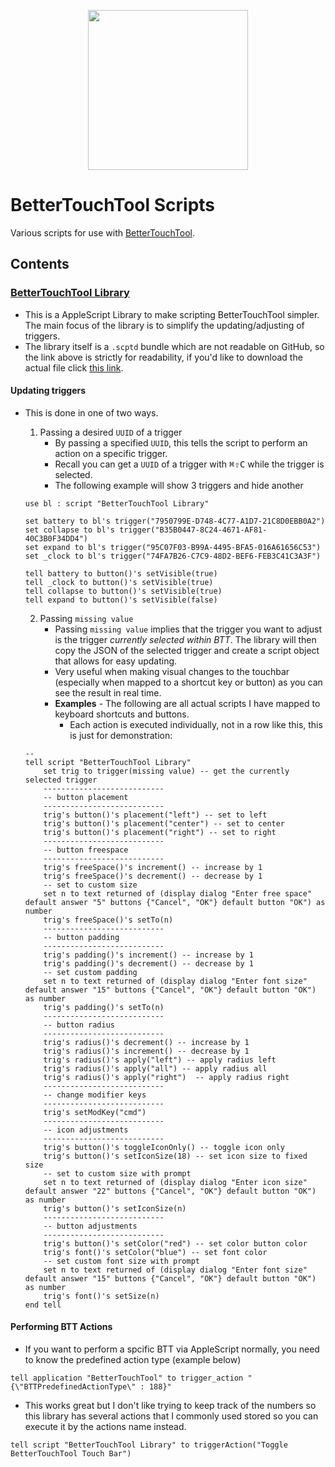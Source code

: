 <p align="center">
<img src="https://folivora.ai/folivora/static/media/btticon.cc0bf8bc.png" width="256" height="256">
</p>

# BetterTouchTool Scripts

Various scripts for use with [BetterTouchTool](https://folivora.ai/).

## Contents

### [BetterTouchTool Library][ej8172hf]
- This is a AppleScript Library to make scripting BetterTouchTool simpler. The main focus of the library is to simplify the updating/adjusting of triggers.
- The library itself is a `.scptd` bundle which are not readable on GitHub, so the link above is strictly for readability, if you'd like to download the actual file click [this link](./BetterTouchTool-Library.zip).

#### Updating triggers
  - This is done in one of two ways.
    1. Passing a desired `UUID` of a trigger
        - By passing a specified `UUID`, this tells the script to perform an action on a specific trigger.
        - Recall you can get a `UUID` of a trigger with <kbd>⌘</kbd><kbd>⇧</kbd><kbd>C</kbd> while the trigger is selected.
        - The following example will show 3 triggers and hide another

    ```AppleScript
    use bl : script "BetterTouchTool Library"

    set battery to bl's trigger("7950799E-D748-4C77-A1D7-21C8D0EBB0A2")
    set collapse to bl's trigger("B35B0447-8C24-4671-AF81-40C3B0F34DD4")
    set expand to bl's trigger("95C07F03-B99A-4495-BFA5-016A61656C53")
    set _clock to bl's trigger("74FA7B26-C7C9-48D2-BEF6-FEB3C41C3A3F")

    tell battery to button()'s setVisible(true)
    tell _clock to button()'s setVisible(true)
    tell collapse to button()'s setVisible(true)
    tell expand to button()'s setVisible(false)
    ```
    2. Passing `missing value`
        - Passing `missing value` implies that the trigger you want to adjust is the trigger _currently selected within BTT_. The library will then copy the JSON of the selected trigger and create a script object that allows for easy updating.
        - Very useful when making visual changes to the touchbar (especially when mapped to a shortcut key or button) as you can see the result in real time.
        - **Examples** - The following are all actual scripts I have mapped to keyboard shortcuts and buttons.
            - Each action is executed individually, not in a row like this, this is just for demonstration:

    ```AppleScript
    --
    tell script "BetterTouchTool Library"
        set trig to trigger(missing value) -- get the currently selected trigger
        ---------------------------
        -- button placement
        ---------------------------
        trig's button()'s placement("left") -- set to left
        trig's button()'s placement("center") -- set to center
        trig's button()'s placement("right") -- set to right
        ---------------------------
        -- button freespace
        ---------------------------
    	trig's freeSpace()'s increment() -- increase by 1
        trig's freeSpace()'s decrement() -- decrease by 1
        -- set to custom size
        set n to text returned of (display dialog "Enter free space" default answer "5" buttons {"Cancel", "OK"} default button "OK") as number
    	trig's freeSpace()'s setTo(n)
        ---------------------------
        -- button padding
        ---------------------------
        trig's padding()'s increment() -- increase by 1
        trig's padding()'s decrement() -- decrease by 1
        -- set custom padding
        set n to text returned of (display dialog "Enter font size" default answer "15" buttons {"Cancel", "OK"} default button "OK") as number
    	trig's padding()'s setTo(n)
        ---------------------------
        -- button radius
        ---------------------------
        trig's radius()'s decrement() -- increase by 1
	    trig's radius()'s increment() -- decrease by 1
    	trig's radius()'s apply("left") -- apply radius left
        trig's radius()'s apply("all") -- apply radius all
        trig's radius()'s apply("right")  -- apply radius right
        ---------------------------
        -- change modifier keys
        ---------------------------
        trig's setModKey("cmd")
        ---------------------------
        -- icon adjustments
        ---------------------------
    	trig's button()'s toggleIconOnly() -- toggle icon only
        trig's button()'s setIconSize(18) -- set icon size to fixed size
        -- set to custom size with prompt
        set n to text returned of (display dialog "Enter icon size" default answer "22" buttons {"Cancel", "OK"} default button "OK") as number
        trig's button()'s setIconSize(n)
        ---------------------------
        -- button adjustments
        ---------------------------
    	trig's button()'s setColor("red") -- set color button color
    	trig's font()'s setColor("blue") -- set font color
        -- set custom font size with prompt
        set n to text returned of (display dialog "Enter font size" default answer "15" buttons {"Cancel", "OK"} default button "OK") as number
    	trig's font()'s setSize(n)
    end tell
    ```
#### Performing BTT Actions
- If you want to perform a spcific BTT via AppleScript normally, you need to know the predefined action type (example below)
```AppleScript
tell application "BetterTouchTool" to trigger_action "{\"BTTPredefinedActionType\" : 188}"
```
- This works great but I don't like trying to keep track of the numbers so this library has several actions that I commonly used stored so you can execute it by the actions name instead.
```AppleScript
tell script "BetterTouchTool Library" to triggerAction("Toggle BetterTouchTool Touch Bar")
```
[ej8172hf]: ./BetterTouchTool-Library.applescript
